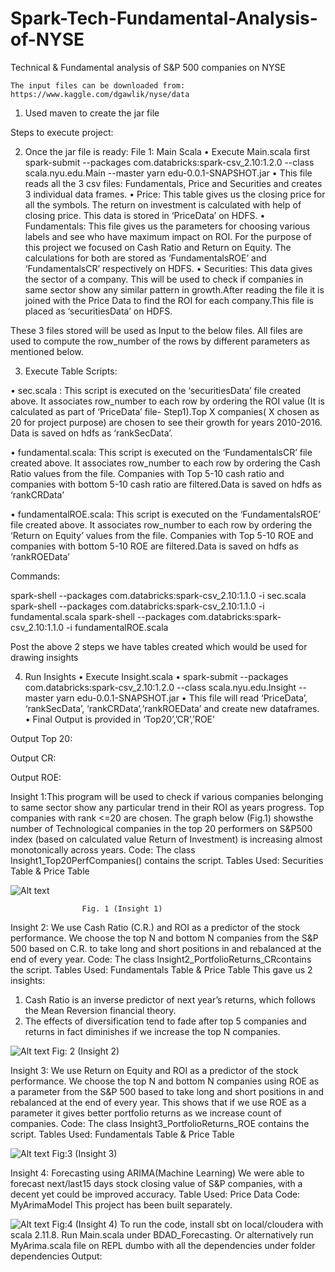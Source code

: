 # Spark-Tech-Fundamental-Analysis-of-NYSE
Technical & Fundamental analysis of S&P 500 companies on NYSE

	The input files can be downloaded from: https://www.kaggle.com/dgawlik/nyse/data
1) Used maven to create the jar file


 


Steps to execute project:

2)	Once the jar file is ready:
File 1: Main Scala 
•	Execute Main.scala first
spark-submit --packages com.databricks:spark-csv_2.10:1.2.0 --class scala.nyu.edu.Main --master yarn edu-0.0.1-SNAPSHOT.jar
•	This file reads all the 3 csv files: Fundamentals, Price and Securities and creates 3 individual data frames. 
•	Price: This table gives us the closing price for all the symbols. The return on investment is calculated with help of closing price. 
This data is stored in ‘PriceData’ on HDFS.
•	Fundamentals: This file gives us the parameters for choosing various labels and see who have maximum impact on ROI. For the purpose of this project we focused on Cash Ratio and Return on Equity.
The calculations for both are stored as ‘FundamentalsROE’ and ‘FundamentalsCR’ respectively on HDFS.
•	Securities: This data gives the sector of a company. This will be used to check if companies in same sector show any similar pattern in growth.After reading the file it is joined with the Price Data to find the ROI for each company.This file is placed as ‘securitiesData’ on HDFS.

These 3 files stored will be used as Input to the below files. All files are used to compute the row_number of the rows by different parameters as mentioned below.


3)	Execute Table Scripts:

•	sec.scala : This script is executed on the ‘securitiesData’ file created above. It associates row_number to each row by ordering the ROI value (It is calculated as part of ‘PriceData’ file- Step1).Top X companies( X chosen as 20 for project purpose) are chosen to see their growth for years 2010-2016. Data is saved on hdfs as ‘rankSecData’.

•	fundamental.scala: This script is executed on the ‘FundamentalsCR’ file created above. It associates row_number to each row by ordering the Cash Ratio values from the file. Companies with Top 5-10 cash ratio and companies with bottom 5-10 cash ratio are filtered.Data is saved on hdfs as ‘rankCRData’

•	fundamentalROE.scala: This script is executed on the ‘FundamentalsROE’ file created above. It associates row_number to each row by ordering the ‘Return on Equity’ values from the file. Companies with Top 5-10 ROE and companies with bottom 5-10 ROE are filtered.Data is saved on hdfs as ‘rankROEData’

Commands:

spark-shell --packages com.databricks:spark-csv_2.10:1.1.0 -i sec.scala
spark-shell --packages com.databricks:spark-csv_2.10:1.1.0 -i fundamental.scala
spark-shell --packages com.databricks:spark-csv_2.10:1.1.0 -i fundamentalROE.scala


Post the above 2 steps we have tables created which would be used for drawing insights

4)	Run Insights
•	Execute Insight.scala
•	spark-submit --packages com.databricks:spark-csv_2.10:1.2.0 --class scala.nyu.edu.Insight --master yarn edu-0.0.1-SNAPSHOT.jar
•	This file will read ‘PriceData’, ‘rankSecData’, ‘rankCRData’,‘rankROEData’ and create new dataframes.
•	Final Output is provided in ‘Top20’,’CR’,’ROE’


Output Top 20:

	
 


Output CR:

 

Output ROE:
 


Insight 1:This program will be used to check if various companies belonging to same sector show any particular trend in their ROI as years progress. Top companies with rank <=20 are chosen. The graph below (Fig.1) showsthe number of Technological companies in the top 20 performers on S&P500 index (based on calculated value Return of Investment) is increasing almost monotonically  across years.
Code: The class Insight1_Top20PerfCompanies() contains the script.
Tables Used: Securities Table & Price Table

![Alt text](/snaps/inisight1.png)
 
					Fig. 1 (Insight 1)

Insight 2:
We use Cash Ratio (C.R.) and ROI as a predictor of the stock performance. We choose the top N and bottom N companies from the S&P 500 based on C.R. to take long and short positions in and rebalanced at the end of every year. 
Code: The class Insight2_PortfolioReturns_CRcontains the script.
Tables Used: Fundamentals Table & Price Table
This gave us 2 insights: 
1.   Cash Ratio is an inverse predictor of next year’s returns, which follows the Mean Reversion financial theory.
2.   The effects of diversification tend to fade after top 5 companies and returns in fact diminishes if we increase the top N   companies.





 ![Alt text](/snaps/inisight2.png)
					 Fig: 2 (Insight 2)


Insight 3:
We use Return on Equity and ROI as a predictor of the stock performance. We choose the top N and bottom N companies using ROE as a parameter from the S&P 500 based to take long and short positions in and rebalanced at the end of every year. This shows that if we use ROE as a parameter it gives better portfolio returns as we increase count of companies.
Code: The class Insight3_PortfolioReturns_ROE contains the script.
Tables Used: Fundamentals Table & Price Table

 ![Alt text](/snaps/inisight3.png)
					Fig:3 (Insight 3)

Insight 4:
Forecasting using ARIMA(Machine Learning)
We were able to forecast next/last15 days stock closing value of S&P companies, with a decent yet could be improved accuracy.
Table Used: Price Data
Code: MyArimaModel  This project has been built separately.
 
 ![Alt text](/snaps/inisight4.png)
 				        Fig:4 (Insight 4)
To run the code, install sbt on local/cloudera with scala 2.11.8. Run Main.scala under BDAD_Forecasting. Or alternatively run  MyArima.scala file on REPL dumbo with all the dependencies under folder dependencies
Output: 
 
 


 
